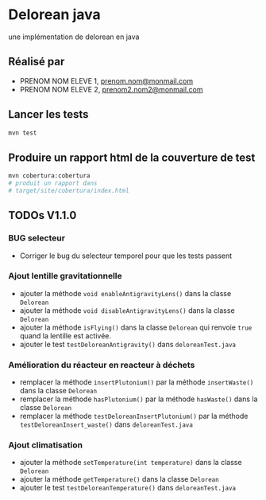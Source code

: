 # Delorean java

une implémentation de delorean en java

## Réalisé par

- PRENOM NOM ELEVE 1, prenom.nom@monmail.com
- PRENOM NOM ELEVE 2, prenom2.nom2@monmail.com

## Lancer les tests

```bash
mvn test
```

## Produire un rapport html de la couverture de test

```bash
mvn cobertura:cobertura
# produit un rapport dans
# target/site/cobertura/index.html
```

## TODOs V1.1.0

### BUG selecteur

- Corriger le bug du selecteur temporel pour que les tests passent

### Ajout lentille gravitationnelle

- ajouter la méthode ``void enableAntigravityLens()`` dans la classe ``Delorean``
- ajouter la méthode ``void disableAntigravityLens()`` dans la classe ``Delorean``
- ajouter la méthode ``isFlying()`` dans la classe ``Delorean`` qui
  renvoie ``true`` quand la lentille est activée.
- ajouter le test ``testDeloreanAntigravity()`` dans ``deloreanTest.java``

### Amélioration du réacteur en reacteur à déchets

- remplacer la méthode ``insertPlutonium()`` par la méthode ``insertWaste()`` dans la classe ``Delorean``
- remplacer la méthode ``hasPlutonium()`` par la méthode ``hasWaste()`` dans la classe ``Delorean``
- remplacer la méthode ``testDeloreanInsertPlutonium()`` par la méthode ``testDeloreanInsert_waste()`` dans ``deloreanTest.java``

### Ajout climatisation

- ajouter la méthode ``setTemperature(int temperature)`` dans la classe ``Delorean``
- ajouter la méthode ``getTemperature()`` dans la classe ``Delorean``
- ajouter le test ``testDeloreanTemperature()`` dans ``deloreanTest.java``


